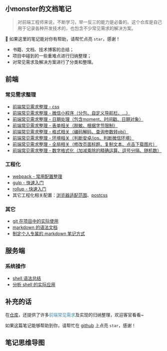 ## 小monster的文档笔记

> 对前端工程师来说，不断学习，举一反三的能力是必备的。这个仓库是自己用于记录各种开发技术的，也包含不少常见需求的解决方案。

:icecream: 如果这里的笔记能对你有帮助，请帮忙点亮 `star`，感谢！

- 书籍、文档、技术博客的总结；
- 项目中碰到的一些重难点进行归纳整理；
- 对常见需求及解决方案进行了分类和整理。



## 前端

### 常见需求整理

- [前端常见需求整理 - css](https://github.com/SpringLoach/power/blob/main/%E6%8A%80%E6%9C%AF%E6%B2%89%E6%B7%80%EF%BC%88%E5%89%8D%E7%AB%AF%EF%BC%89/%E5%8E%9F%E7%94%9F%E6%8A%80%E6%9C%AF/css/%E6%A0%B7%E5%BC%8F%E7%9B%B8%E5%85%B3/%E5%8A%9F%E8%83%BD%E6%80%BB%E7%BB%93.md)
- [前端常见需求整理 - 微信小程序（分包、自定义导航栏、...）](https://github.com/SpringLoach/power/blob/main/%E6%8A%80%E6%9C%AF%E6%B2%89%E6%B7%80%EF%BC%88%E5%89%8D%E7%AB%AF%EF%BC%89/%E6%A1%86%E6%9E%B6/%E5%BE%AE%E4%BF%A1%E5%B0%8F%E7%A8%8B%E5%BA%8F/%E9%AB%98%E7%BA%A7%E5%8A%9F%E8%83%BD.md)
- [前端常见需求整理 - 日期处理（包含moment、时间戳、日期对象）](https://github.com/SpringLoach/power/blob/main/%E6%8A%80%E6%9C%AF%E6%B2%89%E6%B7%80%EF%BC%88%E5%89%8D%E7%AB%AF%EF%BC%89/%E7%89%B9%E6%AE%8A%E5%AE%9E%E7%8E%B0/%E4%B8%BB%E8%A6%81%E9%83%A8%E5%88%86/%E6%97%A5%E6%9C%9F%E5%A4%84%E7%90%86.md)
- [前端常见需求整理 - 表单相关（脱敏、根据字节限制）](https://github.com/SpringLoach/power/blob/main/%E6%8A%80%E6%9C%AF%E6%B2%89%E6%B7%80%EF%BC%88%E5%89%8D%E7%AB%AF%EF%BC%89/%E7%89%B9%E6%AE%8A%E5%AE%9E%E7%8E%B0/%E4%B8%BB%E8%A6%81%E9%83%A8%E5%88%86/%E8%A1%A8%E5%8D%95%E7%9B%B8%E5%85%B3.md)
- [前端常见需求整理 - 格式相关（编码解码、查询参数转obj）](https://github.com/SpringLoach/power/blob/main/%E6%8A%80%E6%9C%AF%E6%B2%89%E6%B7%80%EF%BC%88%E5%89%8D%E7%AB%AF%EF%BC%89/%E7%89%B9%E6%AE%8A%E5%AE%9E%E7%8E%B0/%E4%B8%BB%E8%A6%81%E9%83%A8%E5%88%86/%E6%A0%BC%E5%BC%8F%E8%BD%AC%E6%8D%A2.md)
- [前端常见需求整理 - 环境相关（判断安卓/ios、判断微信环境）](https://github.com/SpringLoach/power/blob/main/%E6%8A%80%E6%9C%AF%E6%B2%89%E6%B7%80%EF%BC%88%E5%89%8D%E7%AB%AF%EF%BC%89/%E7%89%B9%E6%AE%8A%E5%AE%9E%E7%8E%B0/%E4%B8%BB%E8%A6%81%E9%83%A8%E5%88%86/%E7%8E%AF%E5%A2%83%E7%9B%B8%E5%85%B3.md)
- [前端常见需求整理 - 全局相关（修改页面标题、复制文本、点击下载图片）](https://github.com/SpringLoach/power/blob/main/%E6%8A%80%E6%9C%AF%E6%B2%89%E6%B7%80%EF%BC%88%E5%89%8D%E7%AB%AF%EF%BC%89/%E7%89%B9%E6%AE%8A%E5%AE%9E%E7%8E%B0/%E4%B8%BB%E8%A6%81%E9%83%A8%E5%88%86/%E5%85%A8%E5%B1%80%E7%9B%B8%E5%85%B3.md)
- [前端常见需求整理 - 数字格式化（加减乘除的精确运算、逗号分隔、随机数）](https://github.com/SpringLoach/power/blob/main/%E6%8A%80%E6%9C%AF%E6%B2%89%E6%B7%80%EF%BC%88%E5%89%8D%E7%AB%AF%EF%BC%89/%E7%89%B9%E6%AE%8A%E5%AE%9E%E7%8E%B0/%E4%B8%BB%E8%A6%81%E9%83%A8%E5%88%86/%E6%95%B0%E5%AD%97%E6%A0%BC%E5%BC%8F%E5%8C%96.md)



### 工程化

- [webpack - 常用配置整理](https://github.com/SpringLoach/power/blob/main/%E6%8A%80%E6%9C%AF%E6%B2%89%E6%B7%80%EF%BC%88%E5%89%8D%E7%AB%AF%EF%BC%89/%E5%85%B6%E4%BB%96%E6%8A%80%E6%9C%AF/%E5%B7%A5%E7%A8%8B%E5%8C%96/webpack/%E5%B8%B8%E8%A7%84%E6%A2%B3%E7%90%86.md)
- [gulp - 快速入门](https://github.com/SpringLoach/power/blob/main/%E6%8A%80%E6%9C%AF%E6%B2%89%E6%B7%80%EF%BC%88%E5%89%8D%E7%AB%AF%EF%BC%89/%E5%85%B6%E4%BB%96%E6%8A%80%E6%9C%AF/%E5%B7%A5%E7%A8%8B%E5%8C%96/gulp/%E5%88%9D%E4%BD%93%E9%AA%8C.md)
- [rollup - 快速入门](https://github.com/SpringLoach/power/blob/main/%E6%8A%80%E6%9C%AF%E6%B2%89%E6%B7%80%EF%BC%88%E5%89%8D%E7%AB%AF%EF%BC%89/%E5%85%B6%E4%BB%96%E6%8A%80%E6%9C%AF/%E5%B7%A5%E7%A8%8B%E5%8C%96/rollup/rollup.md)
- 其它工程化相关配置：[浏览器适配范围](https://github.com/SpringLoach/power/blob/main/%E6%8A%80%E6%9C%AF%E6%B2%89%E6%B7%80%EF%BC%88%E5%89%8D%E7%AB%AF%EF%BC%89/%E5%85%B6%E4%BB%96%E6%8A%80%E6%9C%AF/%E5%B7%A5%E7%A8%8B%E5%8C%96/%E9%80%9A%E7%94%A8/%E6%B5%8F%E8%A7%88%E5%99%A8%E9%80%82%E9%85%8D%E8%8C%83%E5%9B%B4.md)、[postcss](https://github.com/SpringLoach/power/blob/main/%E6%8A%80%E6%9C%AF%E6%B2%89%E6%B7%80%EF%BC%88%E5%89%8D%E7%AB%AF%EF%BC%89/%E5%85%B6%E4%BB%96%E6%8A%80%E6%9C%AF/%E5%B7%A5%E7%A8%8B%E5%8C%96/%E9%80%9A%E7%94%A8/postcss.md)



### 其它

- [git 在项目中的实际使用](https://github.com/SpringLoach/power/blob/main/%E8%BE%85%E5%8A%A9%E8%A6%81%E7%B4%A0/%E7%9B%B8%E5%85%B3%E6%8A%80%E8%83%BD/git/%E9%80%9F%E6%9F%A5.md)
- [markdown 的语法文档](https://github.com/SpringLoach/power/blob/main/%E8%BE%85%E5%8A%A9%E8%A6%81%E7%B4%A0/%E7%9B%B8%E5%85%B3%E6%8A%80%E8%83%BD/markdown/markdown.md)
- [制定个人专属的 markdown 笔记方式](https://github.com/SpringLoach/power/blob/main/%E8%BE%85%E5%8A%A9%E8%A6%81%E7%B4%A0/%E7%9B%B8%E5%85%B3%E6%8A%80%E8%83%BD/markdown/%E9%A3%8E%E6%A0%BC%E8%A7%84%E8%8C%83.md)



## 服务端

### 系统操作

- [shell 语法总结](https://github.com/SpringLoach/power/blob/main/%E6%8A%80%E6%9C%AF%E6%B2%89%E6%B7%80%EF%BC%88%E5%90%8E%E7%AB%AF%EF%BC%89/%E7%B3%BB%E7%BB%9F%E6%93%8D%E4%BD%9C/%E8%84%9A%E6%9C%AC/bash/%E6%96%87%E6%A1%A3%E7%AC%94%E8%AE%B0.md)
- [分析 shell 的实际应用](https://github.com/SpringLoach/power/blob/main/%E6%8A%80%E6%9C%AF%E6%B2%89%E6%B7%80%EF%BC%88%E5%90%8E%E7%AB%AF%EF%BC%89/%E7%B3%BB%E7%BB%9F%E6%93%8D%E4%BD%9C/%E8%84%9A%E6%9C%AC/bash/%E7%A4%BA%E4%BE%8B.md)



## 补充的话

在[仓库](https://github.com/SpringLoach/power)，还提供了许多<span style="color: #3a84aa">前端常见需求</span>及实现的归纳整理，欢迎客官看看~

如果这篇笔记能够帮助到你，请帮忙在 [github](https://github.com/SpringLoach/power) 上点亮 `star`，感谢！




## 笔记思维导图

<img src="https://wx4.sinaimg.cn/large/008xvbVOgy1hbiyfs8iq3j318i1q4wu6.jpg" alt="" />

